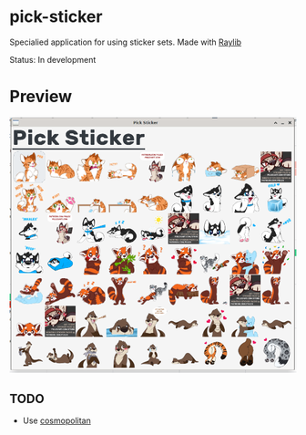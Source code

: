 # pick-sticker

Specialied application for using sticker sets. Made with [Raylib](https://www.raylib.com)

Status: In development

# Preview

![Preview Image of Application](./assets/preview.png)

## TODO

- Use [cosmopolitan](https://justine.lol/cosmopolitan)
